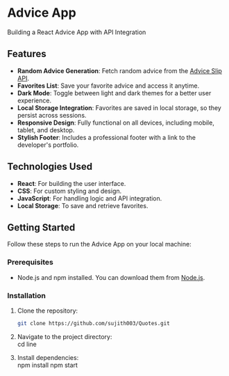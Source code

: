 # Advice App

Building a React Advice App with API Integration 


## Features

- **Random Advice Generation**: Fetch random advice from the [Advice Slip API](https://api.adviceslip.com/).
- **Favorites List**: Save your favorite advice and access it anytime.
- **Dark Mode**: Toggle between light and dark themes for a better user experience.
- **Local Storage Integration**: Favorites are saved in local storage, so they persist across sessions.
- **Responsive Design**: Fully functional on all devices, including mobile, tablet, and desktop.
- **Stylish Footer**: Includes a professional footer with a link to the developer's portfolio.

## Technologies Used

- **React**: For building the user interface.
- **CSS**: For custom styling and design.
- **JavaScript**: For handling logic and API integration.
- **Local Storage**: To save and retrieve favorites.

## Getting Started

Follow these steps to run the Advice App on your local machine:

### Prerequisites

- Node.js and npm installed. You can download them from [Node.js](https://nodejs.org/).

### Installation

1. Clone the repository:
   ```bash
   git clone https://github.com/sujith003/Quotes.git

2. Navigate to the project directory:   
   cd line

3. Install dependencies:   
   npm install
   npm start


